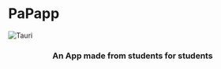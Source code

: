 # PaPapp
 <img src=".github/splash.jpj" alt="Tauri" />
<h3 align="center">
 An App made from students for students
</h3>
